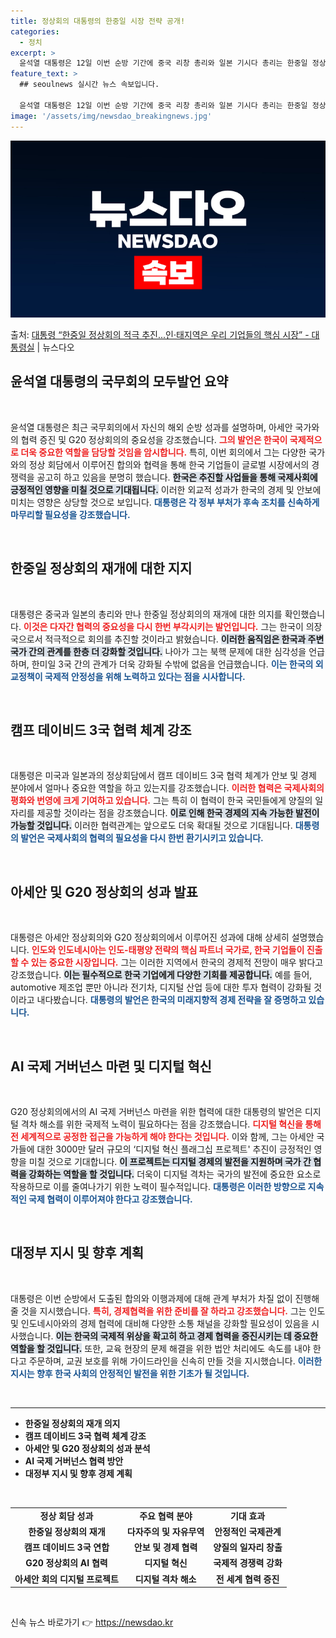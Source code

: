 ```yaml
---
title: 정상회의 대통령의 한중일 시장 전략 공개!
categories:
  - 정치
excerpt: >
  윤석열 대통령은 12일 이번 순방 기간에 중국 리창 총리와 일본 기시다 총리는 한중일 정상회의 재개에 대한 …
feature_text: >
  ## seoulnews 실시간 뉴스 속보입니다.

  윤석열 대통령은 12일 이번 순방 기간에 중국 리창 총리와 일본 기시다 총리는 한중일 정상회의 재개에 대한 …
image: '/assets/img/newsdao_breakingnews.jpg'
---
```


![뉴스다오 속보](/assets/img/newsdao_breakingnews.jpg)

<p>출처: <a href="https://newsdao.kr/1915" rel="dofollow">대통령 “한중일 정상회의 적극 추진...인·태지역은 우리 기업들의 핵심 시장” - 대통령실</a> | 뉴스다오</p>

<h2 data-ke-size="size26">윤석열 대통령의 국무회의 모두발언 요약</h2>

<p data-ke-size="size16">&nbsp;</p>

윤석열 대통령은 최근 국무회의에서 자신의 해외 순방 성과를 설명하며, 아세안 국가와의 협력 증진 및 G20 정상회의의 중요성을 강조했습니다. <b><span style="color: #ee2323;">그의 발언은 한국이 국제적으로 더욱 중요한 역할을 담당할 것임을 암시합니다.</span></b> 특히, 이번 회의에서 그는 다양한 국가와의 정상 회담에서 이루어진 합의와 협력을 통해 한국 기업들이 글로벌 시장에서의 경쟁력을 공고히 하고 있음을 분명히 했습니다. <b><span style="background-color: #21538527;">한국은 추진할 사업들을 통해 국제사회에 긍정적인 영향을 미칠 것으로 기대됩니다.</span></b> 이러한 외교적 성과가 한국의 경제 및 안보에 미치는 영향은 상당할 것으로 보입니다. <b><span style="color: #1a5490;">대통령은 각 정부 부처가 후속 조치를 신속하게 마무리할 필요성을 강조했습니다.</span></b>

<p data-ke-size="size16">&nbsp;</p>

<h2 data-ke-size="size26">한중일 정상회의 재개에 대한 지지</h2>

<p data-ke-size="size16">&nbsp;</p>

대통령은 중국과 일본의 총리와 만나 한중일 정상회의의 재개에 대한 의지를 확인했습니다. <b><span style="color: #ee2323;">이것은 다자간 협력의 중요성을 다시 한번 부각시키는 발언입니다.</span></b> 그는 한국이 의장국으로서 적극적으로 회의를 추진할 것이라고 밝혔습니다. <b><span style="background-color: #21538527;">이러한 움직임은 한국과 주변 국가 간의 관계를 한층 더 강화할 것입니다.</span></b> 나아가 그는 북핵 문제에 대한 심각성을 언급하며, 한미일 3국 간의 관계가 더욱 강화될 수밖에 없음을 언급했습니다. <b><span style="color: #1a5490;">이는 한국의 외교정책이 국제적 안정성을 위해 노력하고 있다는 점을 시사합니다.</span></b>

<p data-ke-size="size16">&nbsp;</p>

<h2 data-ke-size="size26">캠프 데이비드 3국 협력 체계 강조</h2>

<p data-ke-size="size16">&nbsp;</p>

대통령은 미국과 일본과의 정상회담에서 캠프 데이비드 3국 협력 체계가 안보 및 경제 분야에서 얼마나 중요한 역할을 하고 있는지를 강조했습니다. <b><span style="color: #ee2323;">이러한 협력은 국제사회의 평화와 번영에 크게 기여하고 있습니다.</span></b> 그는 특히 이 협력이 한국 국민들에게 양질의 일자리를 제공할 것이라는 점을 강조했습니다. <b><span style="background-color: #21538527;">이로 인해 한국 경제의 지속 가능한 발전이 가능할 것입니다.</span></b> 이러한 협력관계는 앞으로도 더욱 확대될 것으로 기대됩니다. <b><span style="color: #1a5490;">대통령의 발언은 국제사회의 협력의 필요성을 다시 한번 환기시키고 있습니다.</span></b>

<p data-ke-size="size16">&nbsp;</p>

<h2 data-ke-size="size26">아세안 및 G20 정상회의 성과 발표</h2>

<p data-ke-size="size16">&nbsp;</p>

대통령은 아세안 정상회의와 G20 정상회의에서 이루어진 성과에 대해 상세히 설명했습니다. <b><span style="color: #ee2323;">인도와 인도네시아는 인도-태평양 전략의 핵심 파트너 국가로, 한국 기업들이 진출할 수 있는 중요한 시장입니다.</span></b> 그는 이러한 지역에서 한국의 경제적 전망이 매우 밝다고 강조했습니다. <b><span style="background-color: #21538527;">이는 필수적으로 한국 기업에게 다양한 기회를 제공합니다.</span></b> 예를 들어, automotive 제조업 뿐만 아니라 전기차, 디지털 산업 등에 대한 투자 협력이 강화될 것이라고 내다봤습니다. <b><span style="color: #1a5490;">대통령의 발언은 한국의 미래지향적 경제 전략을 잘 증명하고 있습니다.</span></b>

<p data-ke-size="size16">&nbsp;</p>

<h2 data-ke-size="size26">AI 국제 거버넌스 마련 및 디지털 혁신</h2>

<p data-ke-size="size16">&nbsp;</p>

G20 정상회의에서의 AI 국제 거버넌스 마련을 위한 협력에 대한 대통령의 발언은 디지털 격차 해소를 위한 국제적 노력이 필요하다는 점을 강조했습니다. <b><span style="color: #ee2323;">디지털 혁신을 통해 전 세계적으로 공정한 접근을 가능하게 해야 한다는 것입니다.</span></b> 이와 함께, 그는 아세안 국가들에 대한 3000만 달러 규모의 ‘디지털 혁신 플래그십 프로젝트' 추진이 긍정적인 영향을 미칠 것으로 기대합니다. <b><span style="background-color: #21538527;">이 프로젝트는 디지털 경제의 발전을 지원하며 국가 간 협력을 강화하는 역할을 할 것입니다.</span></b> 더욱이 디지털 격차는 국가의 발전에 중요한 요소로 작용하므로 이를 줄여나가기 위한 노력이 필수적입니다. <b><span style="color: #1a5490;">대통령은 이러한 방향으로 지속적인 국제 협력이 이루어져야 한다고 강조했습니다.</span></b>

<p data-ke-size="size16">&nbsp;</p>

<h2 data-ke-size="size26">대정부 지시 및 향후 계획</h2>

<p data-ke-size="size16">&nbsp;</p>

대통령은 이번 순방에서 도출된 합의와 이행과제에 대해 관계 부처가 차질 없이 진행해 줄 것을 지시했습니다. <b><span style="color: #ee2323;">특히, 경제협력을 위한 준비를 잘 하라고 강조했습니다.</span></b> 그는 인도 및 인도네시아와의 경제 협력에 대비해 다양한 소통 채널을 강화할 필요성이 있음을 시사했습니다. <b><span style="background-color: #21538527;">이는 한국의 국제적 위상을 확고히 하고 경제 협력을 증진시키는 데 중요한 역할을 할 것입니다.</span></b> 또한, 교육 현장의 문제 해결을 위한 법안 처리에도 속도를 내야 한다고 주문하며, 교권 보호를 위해 가이드라인을 신속히 만들 것을 지시했습니다. <b><span style="color: #1a5490;">이러한 지시는 향후 한국 사회의 안정적인 발전을 위한 기초가 될 것입니다.</span></b>

<p data-ke-size="size16">&nbsp;</p>

<hr>

<ul>
    <li><b>한중일 정상회의 재개 의지</b></li>
    <li><b>캠프 데이비드 3국 협력 체계 강조</b></li>
    <li><b>아세안 및 G20 정상회의 성과 분석</b></li>
    <li><b>AI 국제 거버넌스 협력 방안</b></li>
    <li><b>대정부 지시 및 향후 경제 계획</b></li>
</ul>

<p data-ke-size="size16">&nbsp;</p>

<table style="width: 100%; border-collapse: collapse;">
<tr>
<td style="text-align: center; height: 17px;"><b>정상 회담 성과</b></td>
<td style="text-align: center; height: 17px;"><b>주요 협력 분야</b></td>
<td style="text-align: center; height: 17px;"><b>기대 효과</b></td>
</tr>
<tr>
<td style="text-align: center; height: 17px;"><b>한중일 정상회의 재개</b></td>
<td style="text-align: center; height: 17px;"><b>다자주의 및 자유무역</b></td>
<td style="text-align: center; height: 17px;"><b>안정적인 국제관계</b></td>
</tr>
<tr>
<td style="text-align: center; height: 17px;"><b>캠프 데이비드 3국 연합</b></td>
<td style="text-align: center; height: 17px;"><b>안보 및 경제 협력</b></td>
<td style="text-align: center; height: 17px;"><b>양질의 일자리 창출</b></td>
</tr>
<tr>
<td style="text-align: center; height: 17px;"><b>G20 정상회의 AI 협력</b></td>
<td style="text-align: center; height: 17px;"><b>디지털 혁신</b></td>
<td style="text-align: center; height: 17px;"><b>국제적 경쟁력 강화</b></td>
</tr>
<tr>
<td style="text-align: center; height: 17px;"><b>아세안 회의 디지털 프로젝트</b></td>
<td style="text-align: center; height: 17px;"><b>디지털 격차 해소</b></td>
<td style="text-align: center; height: 17px;"><b>전 세계 협력 증진</b></td>
</tr>
</table>

<p data-ke-size="size16">&nbsp;</p> 

신속 뉴스 바로가기 👉 <a href="https://newsdao.kr" rel="dofollow">https://newsdao.kr</a>


